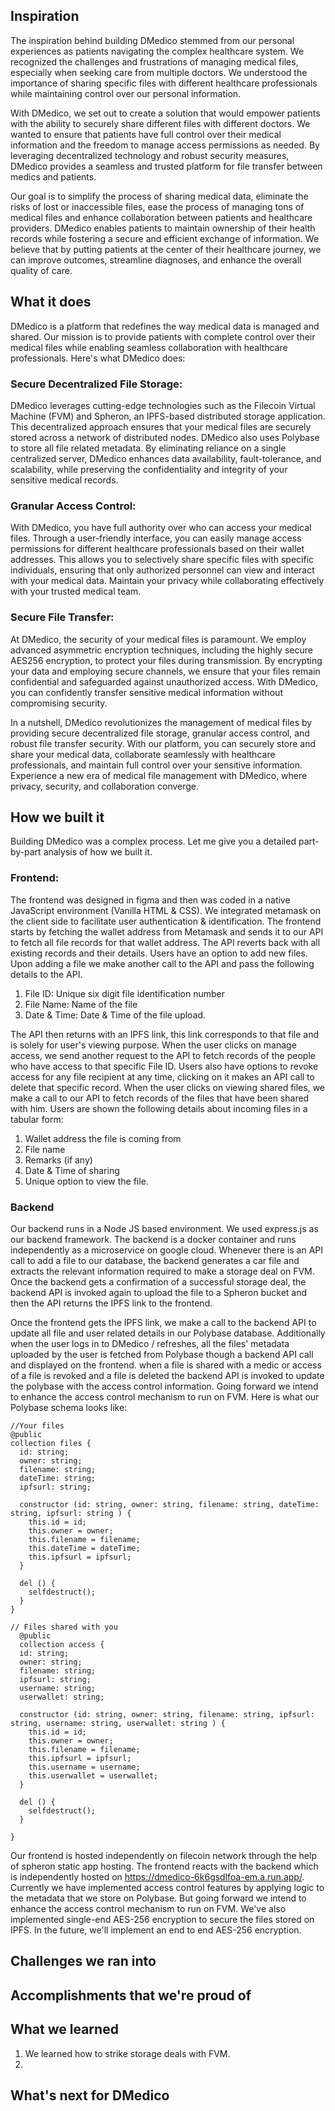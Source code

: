 ## Inspiration
The inspiration behind building DMedico stemmed from our personal experiences as patients navigating the complex healthcare system. We recognized the challenges and frustrations of managing medical files, especially when seeking care from multiple doctors. We understood the importance of sharing specific files with different healthcare professionals while maintaining control over our personal information.

With DMedico, we set out to create a solution that would empower patients with the ability to securely share different files with different doctors. We wanted to ensure that patients have full control over their medical information and the freedom to manage access permissions as needed. By leveraging decentralized technology and robust security measures, DMedico provides a seamless and trusted platform for file transfer between medics and patients.

Our goal is to simplify the process of sharing medical data, eliminate the risks of lost or inaccessible files, ease the process of managing tons of medical files and enhance collaboration between patients and healthcare providers. DMedico enables patients to maintain ownership of their health records while fostering a secure and efficient exchange of information. We believe that by putting patients at the center of their healthcare journey, we can improve outcomes, streamline diagnoses, and enhance the overall quality of care.


## What it does

DMedico is a platform that redefines the way medical data is managed and shared. Our mission is to provide patients with complete control over their medical files while enabling seamless collaboration with healthcare professionals. Here's what DMedico does:

### Secure Decentralized File Storage:
DMedico leverages cutting-edge technologies such as the Filecoin Virtual Machine (FVM) and Spheron, an IPFS-based distributed storage application. This decentralized approach ensures that your medical files are securely stored across a network of distributed nodes. DMedico also uses Polybase to store all file related metadata. By eliminating reliance on a single centralized server, DMedico enhances data availability, fault-tolerance, and scalability, while preserving the confidentiality and integrity of your sensitive medical records.

### Granular Access Control:
With DMedico, you have full authority over who can access your medical files. Through a user-friendly interface, you can easily manage access permissions for different healthcare professionals based on their wallet addresses. This allows you to selectively share specific files with specific individuals, ensuring that only authorized personnel can view and interact with your medical data. Maintain your privacy while collaborating effectively with your trusted medical team.

### Secure File Transfer:
At DMedico, the security of your medical files is paramount. We employ advanced asymmetric encryption techniques, including the highly secure AES256 encryption, to protect your files during transmission. By encrypting your data and employing secure channels, we ensure that your files remain confidential and safeguarded against unauthorized access. With DMedico, you can confidently transfer sensitive medical information without compromising security.

In a nutshell, DMedico revolutionizes the management of medical files by providing secure decentralized file storage, granular access control, and robust file transfer security. With our platform, you can securely store and share your medical data, collaborate seamlessly with healthcare professionals, and maintain full control over your sensitive information. Experience a new era of medical file management with DMedico, where privacy, security, and collaboration converge.

## How we built it
Building DMedico was a complex process. Let me give you a detailed part-by-part analysis of how we built it.

### Frontend: 
The frontend was designed in figma and then was coded in a native JavaScript environment (Vanilla HTML & CSS). We integrated metamask on the client side to facilitate user authentication & identification. The frontend starts by fetching the wallet address from Metamask and sends it to our API to fetch all file records for that wallet address. The API reverts back with all existing records and their details. Users have an option to add new files. Upon adding a file we make another call to the API and pass the following details to the API.

1. File ID: Unique six digit file identification number
2. File Name: Name of the file
3. Date & Time: Date & Time of the file upload.

The API then returns with an IPFS link, this link corresponds to that file and is solely for user's viewing purpose. When the user clicks on manage access, we send another request to the API to fetch records of the people who have access to that specific File ID. Users also have options to revoke access for any file recipient at any time, clicking on it makes an API call to delete that specific record. When the user clicks on viewing shared files, we make a call to our API to fetch records of the files that have been shared with him. Users are shown the following details about incoming files in a tabular form:

1. Wallet address the file is coming from
2. File name
3. Remarks (if any)
4. Date & Time of sharing
5. Unique option to view the file. 

### Backend
Our backend runs in a Node JS based environment. We used express.js as our backend framework. The backend is a docker container and runs independently as a microservice on google cloud. Whenever there is an API call to add a file to our database, the backend generates a car file and extracts the relevant information required to make a storage deal on FVM. Once the backend gets a confirmation of a successful storage deal, the backend API is invoked again to upload the file to a Spheron bucket and then the API returns the IPFS link to the frontend. 

Once the frontend gets the IPFS link, we make a call to the backend API to update all file and user related details in our Polybase database. Additionally when the user logs in to DMedico / refreshes, all the files' metadata uploaded by the user is fetched from Polybase though a backend API call and displayed on the frontend. when a file is shared with a medic or access of a file is revoked and a file is deleted the backend API is invoked to update the polybase with the access control information. Going forward we intend to enhance the access control mechanism to run on FVM. Here is what our Polybase schema looks like:

```
//Your files
@public
collection files {
  id: string;
  owner: string;
  filename: string;
  dateTime: string;
  ipfsurl: string;

  constructor (id: string, owner: string, filename: string, dateTime: string, ipfsurl: string ) {
    this.id = id;
    this.owner = owner;
    this.filename = filename;
    this.dateTime = dateTime;
    this.ipfsurl = ipfsurl; 
  }

  del () {    
    selfdestruct();
  }
}

// Files shared with you
  @public
  collection access {
  id: string;
  owner: string;
  filename: string; 
  ipfsurl: string;
  username: string; 
  userwallet: string; 

  constructor (id: string, owner: string, filename: string, ipfsurl: string, username: string, userwallet: string ) {
    this.id = id;
    this.owner = owner;
    this.filename = filename;
    this.ipfsurl = ipfsurl;
    this.username = username;
    this.userwallet = userwallet; 
  }

  del () {    
    selfdestruct();
  }
  
}
```


Our frontend is hosted independently on filecoin network through the help of spheron static app hosting. The frontend reacts with the backend which is independently hosted on https://dmedico-6k6gsdlfoa-em.a.run.app/.  Currently we have implemented access control features by applying logic to the metadata that we store on Polybase. But going forward we intend to enhance the access control mechanism to run on FVM. We've also implemented single-end AES-256 encryption to secure the files stored on IPFS. In the future, we'll implement an end to end AES-256 encryption.



## Challenges we ran into

## Accomplishments that we're proud of

## What we learned
1. We learned how to strike storage deals with FVM.
2. 

## What's next for DMedico
